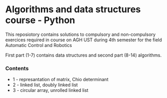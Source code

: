 # Algorithms and data structures course - Python

This reposiotory contains solutions to compulsory and non-compulsory exercices required in course on AGH UST during 4th semester for the field Automatic Control and Robotics

First part (1-7) contains data structures and second part (8-14) algorithms.

### Contents

* 1 - represantation of matrix, Chio determinant
* 2 - linked list, doubly linked list
* 3 - circular array, unrolled linked list
